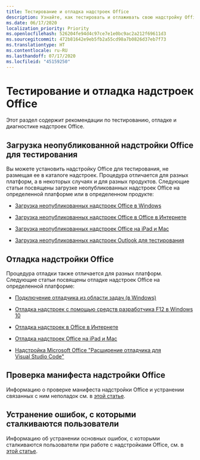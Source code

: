 ```yaml
---
title: Тестирование и отладка надстроек Office
description: Узнайте, как тестировать и отлаживать свою надстройку Office
ms.date: 06/17/2020
localization_priority: Priority
ms.openlocfilehash: 526204fe94d4c97ce7e1e0bc9ac2a212f69611d3
ms.sourcegitcommit: 472b81642e9eb5fb2a55cd98a7b0826d37eb7f73
ms.translationtype: HT
ms.contentlocale: ru-RU
ms.lasthandoff: 07/17/2020
ms.locfileid: "45159250"
---
```

# <a name="test-and-debug-office-add-ins"></a>Тестирование и отладка надстроек Office

Этот раздел содержит рекомендации по тестированию, отладке и диагностике надстроек Office.

## <a name="sideload-an-office-add-in-for-testing"></a>Загрузка неопубликованной надстройки Office для тестирования

Вы можете установить надстройку Office для тестирования, не размещая ее в каталоге надстроек. Процедура отличается для разных платформ, а в некоторых случаях и для разных продуктов. Следующие статьи посвящены загрузке неопубликованных надстроек Office на определенной платформе или в определенном продукте:

- [Загрузка неопубликованных надстроек Office в Windows](create-a-network-shared-folder-catalog-for-task-pane-and-content-add-ins.md)

- [Загрузка неопубликованных надстроек Office в Office в Интернете](sideload-office-add-ins-for-testing.md)

- [Загрузка неопубликованных надстроек Office на iPad и Mac](sideload-an-office-add-in-on-ipad-and-mac.md)

- [Загрузка неопубликованных надстроек Outlook для тестирования](../outlook/sideload-outlook-add-ins-for-testing.md)

## <a name="debug-an-office-add-in"></a>Отладка надстройки Office

Процедура отладки также отличается для разных платформ. Следующие статьи посвящены отладке надстроек Office на определенной платформе:

- [Подключение отладчика из области задач (в Windows)](attach-debugger-from-task-pane.md)

- [Отладка надстроек с помощью средств разработчика F12 в Windows 10](debug-add-ins-using-f12-developer-tools-on-windows-10.md)

- [Отладка надстроек в Office в Интернете](debug-add-ins-in-office-online.md)

- [Отладка надстроек Office на iPad и Mac](debug-office-add-ins-on-ipad-and-mac.md)

- [Надстройка Microsoft Office "Расширение отладчика для Visual Studio Code"](debug-with-vs-extension.md)

## <a name="validate-an-office-add-in-manifest"></a>Проверка манифеста надстройки Office

Информацию о проверке манифеста надстройки Office и устранении связанных с ним неполадок см. в [этой статье](troubleshoot-manifest.md).

## <a name="troubleshoot-user-errors"></a>Устранение ошибок, с которыми сталкиваются пользователи

Информацию об устранении основных ошибок, с которыми сталкиваются пользователи при работе с надстройками Office, см. в [этой статье](testing-and-troubleshooting.md).
